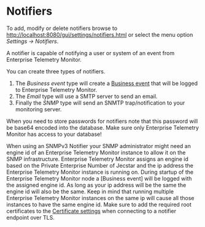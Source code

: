 # Notifiers
To add, modify or delete notifiers browse to <http://localhost:8080/gui/settings/notifiers.html> or select the menu option *Settings -> Notifiers*. 

A notifier is capable of notifying a user or system of an event from Enterprise Telemetry Monitor. 

You can create three types of notifiers. 
1. The *Business event* type will create a [Business event](../event-layout/README.md#business-event) that will be logged to Enterprise Telemetry Monitor. 
1. The *Email* type will use a SMTP server to send an email. 
1. Finally the *SNMP* type will send an SNMTP trap/notification to your monitoring server.

When you need to store passwords for notifiers note that this password will be base64 encoded into the database. Make sure only Enterprise Telemetry Monitor has access to your database!

When using an SNMPv3 Notifier your SNMP administrator might need an engine id of an Enterprise Telemetry Monitor instance to allow it on the SNMP infrastructure. Enterprise Telemetry Monitor assigns an engine id based on the Private Enterprise Number of Jecstar and the ip address the Enterprise Telemetry Monitor instance is running on. During startup of the Enterprise Telemetry Monitor node a [Business event] will be logged with the assigned engine id. As long as your ip address will be the same the engine id will also be the same. Keep in mind that running multiple Enterprise Telemetry Monitor instances on the same ip will cause all those instances to have the same engine id.
Make sure to add the required root certificates to the [Certificate settings](cluster.md#certificate-settings) when connecting to a notifier endpoint over TLS.